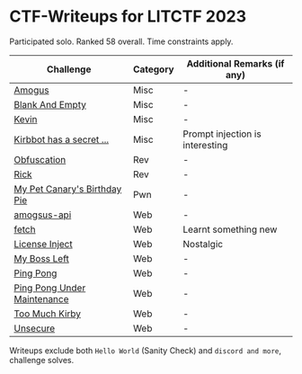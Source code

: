 # CTF-Writeups for LITCTF 2023

Participated solo. Ranked 58 overall. Time constraints apply.

| Challenge | Category | Additional Remarks (if any) |
| --- | --- | --- |
| [Amogus](./Misc_Amogus.md) | Misc | - |
| [Blank And Empty](./Misc_BlankAndEmpty.md) | Misc | - |
| [Kevin](./Misc_Kevin.md) | Misc | - |
| [Kirbbot has a secret ...](./Misc_KirbbotHasASecret.md) | Misc | Prompt injection is interesting |
| [Obfuscation](./Rev_Obfuscation.md) | Rev | - |
| [Rick](./Rev_Rick.md) | Rev | - |
| [My Pet Canary's Birthday Pie](./Pwn_MyPetCanarysBirthdayPie.md) | Pwn | - |
| [amogsus-api](./Web_AmogsusApi.md) | Web | - |
| [fetch](./Web_Fetch.md) | Web | Learnt something new |
| [License Inject](./Web_LicenseInject.md) | Web | Nostalgic |
| [My Boss Left](./Web_MyBossLeft.md) | Web | - |
| [Ping Pong](./Web_PingPong.md) | Web | - |
| [Ping Pong Under Maintenance](./Web_PingPongUnderMaintenance.md) | Web | - |
| [Too Much Kirby](./Web_TooMuchKirby.md) | Web | - |
| [Unsecure](./Web_Unsecure.md) | Web | - |

Writeups exclude both `Hello World` (Sanity Check) and `discord and more`, challenge solves.
